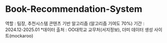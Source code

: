 # Book-Recommendation-System
역할 : 팀장, 추천시스템 콘텐츠 기반 알고리즘 (알고리즘 기여도 70%) 기간 : 2024.12-2025.01 *데이터 출처 : OO대학교 교무처(서지정보), 더미 데이터 생성 사이트(mockaroo)
